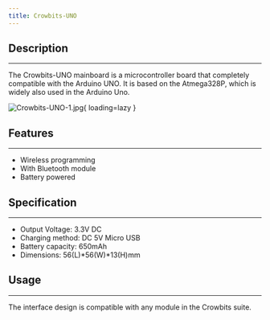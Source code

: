 ```yaml
---
title: Crowbits-UNO
---
```


## Description
-----------

The Crowbits-UNO mainboard is a microcontroller board that completely compatible with the Arduino UNO. It is based on the Atmega328P, which is widely also used in the Arduino Uno.

![Crowbits-UNO-1.jpg](https://wiki.elecrow.com/images/f/f4/Crowbits-UNO-1.jpg){ loading=lazy }

## Features
--------

- Wireless programming
- With Bluetooth module
- Battery powered

## Specification
-------------

- Output Voltage: 3.3V DC
- Charging method: DC 5V Micro USB
- Battery capacity: 650mAh
- Dimensions: 56(L)\*56(W)\*13(H)mm

## Usage
-----

The interface design is compatible with any module in the Crowbits suite.